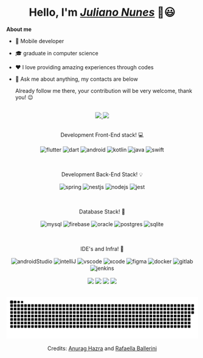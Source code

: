 <div>
  <h1 align="center">Hello, I'm <a href="https://www.linkedin.com/in/juliano-silva-nunes/"><i>Juliano Nunes</i></a> 👋😃️</h1>

 
   **About me**

- 💼 Mobile developer

- 🎓 graduate in computer science

- ❤️ I love providing amazing experiences through codes

- 💬 Ask me about anything, my contacts are below
  
    
  <p align="left">Already follow me there, your contribution will be very welcome, thank you! 😉️</h2>
</div><br>


<div align="center">
  <a href="https://github.com/julianoBeerg">
     <img height="150em" src="https://github-readme-stats.vercel.app/api?username=julianoBeerg&show_icons=true&theme=dracula&include_all_commits=true&count_private=true"/>
  <img height="150em" src="https://github-readme-stats.vercel.app/api/top-langs/?username=julianoBeerg&layout=compact&langs_count=7&theme=dracula"/>
  </a>
</div>



<div align="center" valign="top"><br>
  <p align="center">Development Front-End stack! 💻</p>
  <img align="center" alt="flutter" height="30" width="40" src="https://cdn.jsdelivr.net/gh/devicons/devicon/icons/flutter/flutter-original.svg">
  <img align="center" alt="dart" height="30" width="40" src="https://cdn.jsdelivr.net/gh/devicons/devicon/icons/dart/dart-original.svg">
  <img align="center" alt="android" height="30" width="40" src="https://cdn.jsdelivr.net/gh/devicons/devicon/icons/android/android-original.svg">
  <img align="center" alt="kotlin" height="30" width="40" src="https://cdn.jsdelivr.net/gh/devicons/devicon/icons/kotlin/kotlin-original.svg">
  <img align="center" alt="java" height="30" width="40" src="https://cdn.jsdelivr.net/gh/devicons/devicon/icons/java/java-original.svg">
  <img align="center" alt="swift" height="30" width="40" src="https://cdn.jsdelivr.net/gh/devicons/devicon/icons/swift/swift-original.svg">

</div><br>

<div align="center" valign="top"><br>
  <p align="center">Development Back-End Stack! 💡</p>
  <img align="center" alt="spring" height="30" width="40" src="https://cdn.jsdelivr.net/gh/devicons/devicon/icons/spring/spring-original.svg">
  <img align="center" alt="nestjs" height="30" width="40" src="https://cdn.jsdelivr.net/gh/devicons/devicon/icons/nestjs/nestjs-plain.svg">
  <img align="center" alt="nodejs" height="30" width="40" src="https://cdn.jsdelivr.net/gh/devicons/devicon/icons/nodejs/nodejs-original.svg">
  <img align="center" alt="jest" height="30" width="40" src="https://cdn.jsdelivr.net/gh/devicons/devicon/icons/jest/jest-plain.svg">
  
</div><br>

<div align="center" valign="top"><br>
  <p align="center">Database Stack! 🎲</p>
  <img align="center" alt="mysql" height="30" width="40" src="https://cdn.jsdelivr.net/gh/devicons/devicon/icons/mysql/mysql-original.svg">
  <img align="center" alt="firebase" height="30" width="40" src="https://cdn.jsdelivr.net/gh/devicons/devicon/icons/firebase/firebase-plain.svg">
  <img align="center" alt="oracle" height="30" width="40" src="https://cdn.jsdelivr.net/gh/devicons/devicon/icons/oracle/oracle-original.svg">
  <img align="center" alt="postgres" height="30" width="40" src="https://cdn.jsdelivr.net/gh/devicons/devicon/icons/postgresql/postgresql-original.svg">
  <img align="center" alt="sqlite" height="30" width="40" src="https://cdn.jsdelivr.net/gh/devicons/devicon/icons/sqlite/sqlite-original.svg">
</div><br>

<div align="center" valign="top"><br>
  <p align="center"> IDE's and Infra! 🔧</p>
  <img align="center" alt="androidStudio" height="30" width="40" src="https://cdn.jsdelivr.net/gh/devicons/devicon/icons/androidstudio/androidstudio-original.svg">
  <img align="center" alt="intelliJ" height="30" width="40" src="https://cdn.jsdelivr.net/gh/devicons/devicon/icons/intellij/intellij-original.svg">
  <img align="center" alt="vscode" height="30" width="40" src="https://cdn.jsdelivr.net/gh/devicons/devicon/icons/vscode/vscode-original.svg">
  <img align="center" alt="xcode" height="30" width="40" src="https://cdn.jsdelivr.net/gh/devicons/devicon/icons/xcode/xcode-original.svg">
  <img align="center" alt="figma" height="30" width="40" src="https://cdn.jsdelivr.net/gh/devicons/devicon/icons/figma/figma-original.svg">
  <img align="center" alt="docker" height="30" width="40" src="https://cdn.jsdelivr.net/gh/devicons/devicon/icons/docker/docker-original.svg">
  <img align="center" alt="gitlab" height="30" width="40" src="https://cdn.jsdelivr.net/gh/devicons/devicon/icons/gitlab/gitlab-original.svg">
  <img align="center" alt="jenkins" height="30" width="40" src="https://cdn.jsdelivr.net/gh/devicons/devicon/icons/jenkins/jenkins-original.svg">
  
</div><br>

<div align="center">
  <a href="https://www.linkedin.com/in/juliano-silva-nunes/" target="_blank"><img src="https://img.shields.io/badge/-LinkedIn-%230077B5?style=for-the-badge&logo=linkedin&logoColor=white" target="_blank"></a> 
  <a href="https://www.youtube.com/channel/UC2cTFaTjP5F06oqG5S4iNEw" target="_blank"><img src="https://img.shields.io/badge/YouTube-FF0000?style=for-the-badge&logo=youtube&logoColor=white" target="_blank"></a>
  <a href="https://www.instagram.com/juliano_beerg/" target="_blank"><img src="https://img.shields.io/badge/-Instagram-%23E4405F?style=for-the-badge&logo=instagram&logoColor=white" target="_blank"></a>
  <a href="mailto:silva.juliano8130@gmail.com"><img src="https://img.shields.io/badge/-Gmail-%23333?style=for-the-badge&logo=gmail&logoColor=white" target="_blank"></a>
</div><br>



<div align="center">
  
  ![Snake animation](https://github.com/julianoBeerg/julianoBeerg/blob/output/github-contribution-grid-snake.svg)
  
</div>

<div align="center">
  <p>Credits: <a href="https://github.com/anuraghazra/github-readme-stats">Anurag Hazra</a> and <a href="https://github.com/rafaballerini">Rafaella Ballerini</a></p>
</div>
